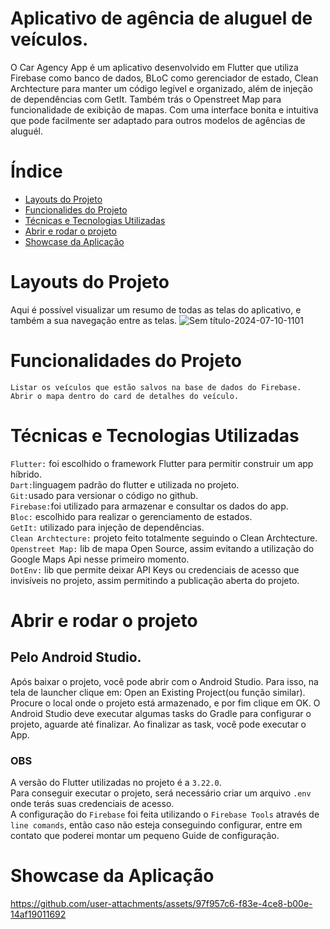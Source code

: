 # Aplicativo de agência de aluguel de veículos.

O Car Agency App é um aplicativo desenvolvido em Flutter que utiliza Firebase como banco de dados, BLoC como gerenciador de estado, Clean Archtecture para manter um código legível e organizado, além de injeção de dependências com GetIt. Também trás o Openstreet Map para funcionalidade de exibição de mapas. Com uma interface bonita e intuitiva que pode facilmente ser adaptado para outros modelos de agências de aluguél.

# Índice

* [Layouts do Projeto](#layouts-do-projeto)
* [Funcionalides do Projeto](#funcionalidades-do-projeto)
* [Técnicas e Tecnologias Utilizadas](#técnicas-e-tecnologias-utilizadas)
* [Abrir e rodar o projeto](#abrir-e-rodar-o-projeto)
* [Showcase da Aplicação](#showcase-da-aplicação)

# Layouts do Projeto
Aqui é possível visualizar um resumo de todas as telas do aplicativo, e também a sua navegação entre as telas.
![Sem título-2024-07-10-1101](https://github.com/user-attachments/assets/6e01e0b1-88e8-4758-bde4-6b6e8e018be4)

# Funcionalidades do Projeto

`Listar os veículos que estão salvos na base de dados do Firebase.`<br>
`Abrir o mapa dentro do card de detalhes do veículo.`<br>

# Técnicas e Tecnologias Utilizadas

`Flutter:` foi escolhido o framework Flutter para permitir construir um app híbrido.<br>
`Dart:`linguagem padrão do flutter e utilizada no projeto.<br>
`Git:`usado para versionar o código no github.<br>
`Firebase:`foi utilizado para armazenar e consultar os dados do app.<br>
`Bloc:` escolhido para realizar o gerenciamento de estados.<br>
`GetIt:` utilizado para injeção de dependências.<br>
`Clean Archtecture:` projeto feito totalmente seguindo o Clean Archtecture.<br>
`Openstreet Map:` lib de mapa Open Source, assim evitando a utilização do Google Maps Api nesse primeiro momento.<br>
`DotEnv:` lib que permite deixar API Keys ou credenciais de acesso que invisíveis no projeto, assim permitindo a publicação aberta do projeto.

# Abrir e rodar o projeto

## Pelo Android Studio.

Após baixar o projeto, você pode abrir com o Android Studio. Para isso, na tela de launcher clique em: Open an Existing Project(ou função similar). Procure o local onde o projeto está armazenado, e por fim clique em OK. O Android Studio deve executar algumas tasks do Gradle para configurar o projeto, aguarde até finalizar. Ao finalizar as task, você pode executar o App.

### OBS

A versão do Flutter utilizadas no projeto é a `3.22.0`.<br>
Para conseguir executar o projeto, será necessário criar um arquivo `.env` onde terás suas credenciais de acesso.<br>
A configuração do `Firebase` foi feita utilizando o `Firebase Tools` através de `line comands`, então caso não esteja conseguindo configurar, entre em contato que poderei montar um pequeno Guide de configuração.<br>

# Showcase da Aplicação

https://github.com/user-attachments/assets/97f957c6-f83e-4ce8-b00e-14af19011692








